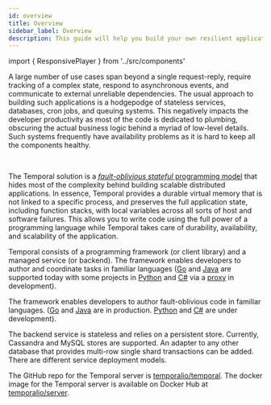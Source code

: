 ```yaml
---
id: overview
title: Overview
sidebar_label: Overview
description: This guide will help you build your own resilient applications using Temporal Workflow as Code™
---
```


import { ResponsivePlayer } from '../src/components'

A large number of use cases span beyond a single request-reply, require tracking
of a complex state, respond to asynchronous events, and communicate to external unreliable dependencies.
The usual approach to building such applications is a hodgepodge of stateless services,
databases, cron jobs, and queuing systems. This negatively impacts the developer productivity as most of the code is
dedicated to plumbing, obscuring the actual business logic behind a myriad of low-level details. Such systems frequently have availability problems as it is hard to keep all the components healthy.

<ResponsivePlayer url='https://www.youtube.com/watch?v=bc0qUobRhsw'/>

<br />

The Temporal solution is a [_fault-oblivious stateful_ programming model](/docs/workflows/) that hides most of the complexity behind building scalable distributed applications. In essence, Temporal provides a durable virtual memory that is not
linked to a specific process, and preserves the full application state, including function stacks, with local variables across all sorts of host and software failures.
This allows you to write code using the full power of a programming language while Temporal takes care of durability, availability, and scalability of the application.

Temporal consists of a programming framework (or client library) and a managed service (or backend).
The framework enables developers to author and coordinate tasks in familiar languages
([Go](https://github.com/temporalio/temporal-go-sdk/) and [Java](https://github.com/temporalio/temporal-java-sdk)
are supported today with some projects in [Python](https://github.com/firdaus/cadence-python) and
[C#](https://github.com/nforgeio/neonKUBE/tree/master/Lib/Neon.Cadence)
via a [proxy](https://github.com/nforgeio/neonKUBE/tree/master/Go/src/github.com/loopieio/cadence-proxy)
in development).

The framework enables developers to author fault-oblivious code in familiar languages.
([Go](https://github.com/temporalio/temporal-go-sdk/) and [Java](https://github.com/temporalio/temporal-java-sdk)
are in production. [Python](https://github.com/firdaus/cadence-python) and
[C#](https://github.com/nforgeio/neonKUBE/tree/master/Lib/Neon.Cadence) are under development).

The backend service is stateless and relies on a persistent store. Currently, Cassandra and MySQL stores
are supported. An adapter to any other database that provides multi-row single shard transactions
can be added. There are different service deployment models.

The GitHub repo for the Temporal server is [temporalio/temporal](https://github.com/temporalio/temporal). The docker
image for the Temporal server is available on Docker Hub at
[temporalio/server](https://hub.docker.com/r/temporalio/server).
